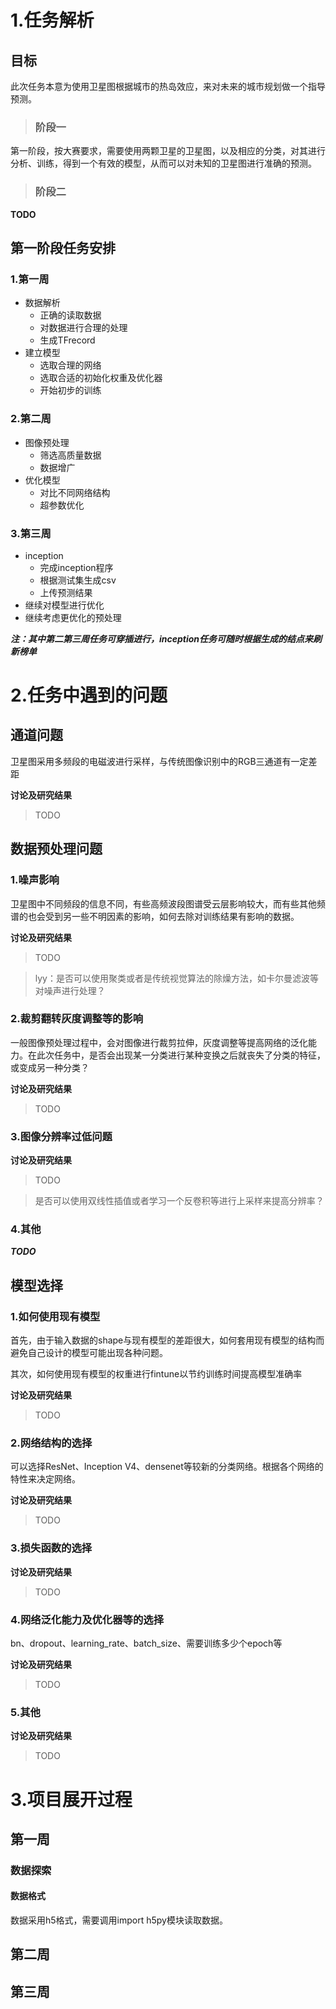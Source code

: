 # 1.任务解析
## 目标
此次任务本意为使用卫星图根据城市的热岛效应，来对未来的城市规划做一个指导预测。
>### 阶段一
第一阶段，按大赛要求，需要使用两颗卫星的卫星图，以及相应的分类，对其进行分析、训练，得到一个有效的模型，从而可以对未知的卫星图进行准确的预测。
>### 阶段二
**TODO**

## 第一阶段任务安排
### 1.第一周

   * 数据解析
      * 正确的读取数据
      * 对数据进行合理的处理
      * 生成TFrecord
   * 建立模型
      * 选取合理的网络
      * 选取合适的初始化权重及优化器
      * 开始初步的训练

### 2.第二周

   * 图像预处理
      * 筛选高质量数据
      * 数据增广
   * 优化模型
      * 对比不同网络结构
      * 超参数优化

### 3.第三周

   * inception
      * 完成inception程序
      * 根据测试集生成csv
      * 上传预测结果
   * 继续对模型进行优化
   * 继续考虑更优化的预处理

***注：其中第二第三周任务可穿插进行，inception任务可随时根据生成的结点来刷新榜单***

# 2.任务中遇到的问题

## 通道问题

卫星图采用多频段的电磁波进行采样，与传统图像识别中的RGB三通道有一定差距

**讨论及研究结果**
>TODO

## 数据预处理问题
### 1.噪声影响

卫星图中不同频段的信息不同，有些高频波段图谱受云层影响较大，而有些其他频谱的也会受到另一些不明因素的影响，如何去除对训练结果有影响的数据。

**讨论及研究结果**
>TODO

>lyy：是否可以使用聚类或者是传统视觉算法的除燥方法，如卡尔曼滤波等对噪声进行处理？
### 2.裁剪翻转灰度调整等的影响

一般图像预处理过程中，会对图像进行裁剪拉伸，灰度调整等提高网络的泛化能力。在此次任务中，是否会出现某一分类进行某种变换之后就丧失了分类的特征，或变成另一种分类？

**讨论及研究结果**
>TODO

### 3.图像分辨率过低问题

**讨论及研究结果**
>TODO

>是否可以使用双线性插值或者学习一个反卷积等进行上采样来提高分辨率？

### 4.其他

***TODO***
## 模型选择

### 1.如何使用现有模型
首先，由于输入数据的shape与现有模型的差距很大，如何套用现有模型的结构而避免自己设计的模型可能出现各种问题。

其次，如何使用现有模型的权重进行fintune以节约训练时间提高模型准确率

**讨论及研究结果**
> TODO

### 2.网络结构的选择
可以选择ResNet、Inception V4、densenet等较新的分类网络。根据各个网络的特性来决定网络。

**讨论及研究结果**
> TODO

### 3.损失函数的选择
**讨论及研究结果**
> TODO

### 4.网络泛化能力及优化器等的选择
bn、dropout、learning_rate、batch_size、需要训练多少个epoch等

**讨论及研究结果**
> TODO

### 5.其他
**讨论及研究结果**
> TODO

# 3.项目展开过程
## 第一周
### 数据探索
#### 数据格式

数据采用h5格式，需要调用import h5py模块读取数据。

## 第二周

## 第三周
